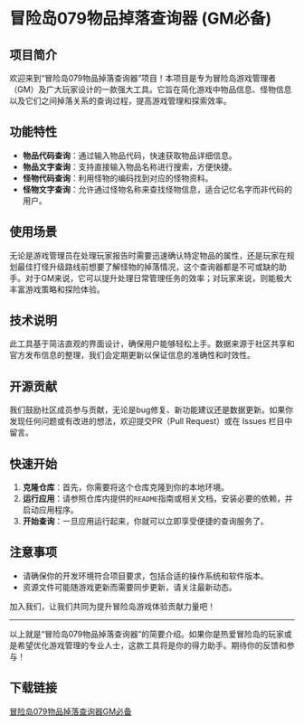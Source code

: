 # 冒险岛079物品掉落查询器 (GM必备)

## 项目简介

欢迎来到“冒险岛079物品掉落查询器”项目！本项目是专为冒险岛游戏管理者（GM）及广大玩家设计的一款强大工具。它旨在简化游戏中物品信息、怪物信息以及它们之间掉落关系的查询过程，提高游戏管理和探索效率。

## 功能特性

- **物品代码查询**：通过输入物品代码，快速获取物品详细信息。
- **物品文字查询**：支持直接输入物品名称进行搜索，方便快捷。
- **怪物代码查询**：利用怪物的编码找到对应的怪物资料。
- **怪物文字查询**：允许通过怪物名称来查找怪物信息，适合记忆名字而非代码的用户。
  
## 使用场景

无论是游戏管理员在处理玩家报告时需要迅速确认特定物品的属性，还是玩家在规划最佳打怪升级路线前想要了解怪物的掉落情况，这个查询器都是不可或缺的助手。对于GM来说，它可以提升处理日常管理任务的效率；对玩家来说，则能极大丰富游戏策略和探险体验。

## 技术说明

此工具基于简洁直观的界面设计，确保用户能够轻松上手。数据来源于社区共享和官方发布信息的整理，我们会定期更新以保证信息的准确性和时效性。

## 开源贡献

我们鼓励社区成员参与贡献，无论是bug修复、新功能建议还是数据更新。如果你发现任何问题或有改进的想法，欢迎提交PR（Pull Request）或在 Issues 栏目中留言。

## 快速开始

1. **克隆仓库**：首先，你需要将这个仓库克隆到你的本地环境。
2. **运行应用**：请参照仓库内提供的`README`指南或相关文档，安装必要的依赖，并启动应用程序。
3. **开始查询**：一旦应用运行起来，你就可以立即享受便捷的查询服务了。

## 注意事项

- 请确保你的开发环境符合项目要求，包括合适的操作系统和软件版本。
- 资源文件可能随游戏更新而需要同步更新，请关注最新动态。

加入我们，让我们共同为提升冒险岛游戏体验贡献力量吧！

---

以上就是“冒险岛079物品掉落查询器”的简要介绍。如果你是热爱冒险岛的玩家或是希望优化游戏管理的专业人士，这款工具将是你的得力助手。期待你的反馈和参与！

## 下载链接

[冒险岛079物品掉落查询器GM必备](https://pan.quark.cn/s/7d2f59bc5560)
